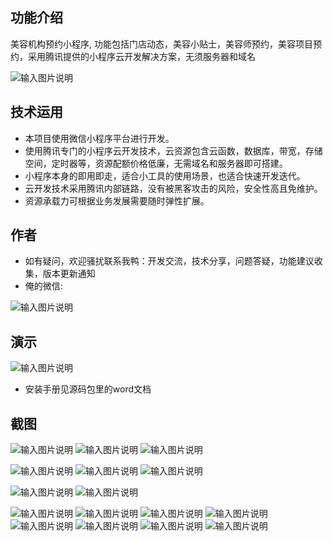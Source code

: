 ## 功能介绍 
    
美容机构预约小程序, 功能包括门店动态，美容小贴士，美容师预约，美容项目预约，采用腾讯提供的小程序云开发解决方案，无须服务器和域名

 ![输入图片说明](demo/A05%E7%BE%8E%E5%AE%B9.png)

## 技术运用
- 本项目使用微信小程序平台进行开发。
- 使用腾讯专门的小程序云开发技术，云资源包含云函数，数据库，带宽，存储空间，定时器等，资源配额价格低廉，无需域名和服务器即可搭建。
- 小程序本身的即用即走，适合小工具的使用场景，也适合快速开发迭代。
- 云开发技术采用腾讯内部链路，没有被黑客攻击的风险，安全性高且免维护。
- 资源承载力可根据业务发展需要随时弹性扩展。  

## 作者
- 如有疑问，欢迎骚扰联系我鸭：开发交流，技术分享，问题答疑，功能建议收集，版本更新通知
- 俺的微信:

![输入图片说明](https://gitee.com/naive2021/smartcollege/raw/master/demo/author.jpg)

## 演示
  ![输入图片说明](demo/A05%E7%BE%8E%E5%AE%B9.png)

- 安装手册见源码包里的word文档

## 截图
![输入图片说明](demo/a246578058459378afd1e0bcc8b3561.png)
![输入图片说明](demo/9cd5994dd227300cd88431f22838ff6.png)
![输入图片说明](demo/e4df2ed5c28b80c739a5fed38059a53.png)

![输入图片说明](demo/64ae74f0639d9b00fca1648a8071470.png)
![输入图片说明](demo/8ccafd26e1083c40be5b7df26c54f10.png)
![输入图片说明](demo/6f1a4a38051d4cc3c6b6189dd7360dc.png)

![输入图片说明](demo/883d07f212c8a04863973c32f1dce87.png)
![输入图片说明](demo/8b6e4ea4229ab3fff50d1962cb7e134.png)

![输入图片说明](demo/cbdb058f7ce285ccac43e2bc4855bee.png)
![输入图片说明](demo/64a7bc7953ec8fa7d224cce6e174662.png)
![输入图片说明](demo/5357ee108cc1c5850a9788dbe796385.png)
![输入图片说明](demo/b9c57087b560a7da49c93920571af13.png)
![输入图片说明](demo/cb1eb9f32b5abbe49831ca0f0d80a7e.png)
![输入图片说明](demo/697f3f91276df95010dad501229ff92.png)
![输入图片说明](demo/8571cca72e289bc87a3ba2b466bbaa8.png)
![输入图片说明](demo/d8382e9a0eef8d4b7017b8168b5b180.png)


